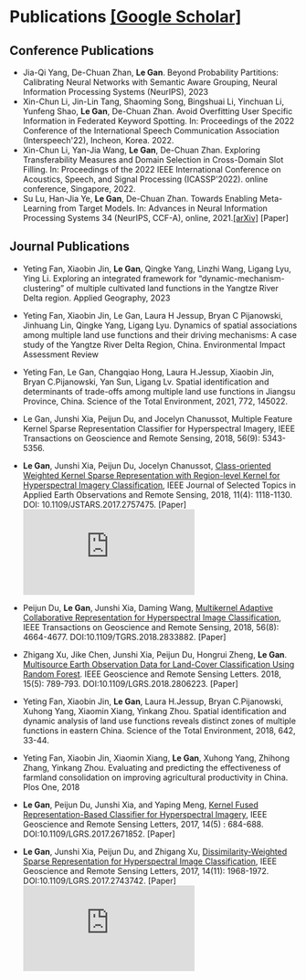 # Publications [[Google Scholar]](https://scholar.google.com/citations?user=cCD5SDoAAAAJ)

## Conference Publications

- Jia-Qi Yang, De-Chuan Zhan, **Le Gan**. Beyond Probability Partitions: Calibrating Neural Networks with Semantic Aware Grouping, Neural Information Processing Systems (NeurIPS), 2023
- Xin-Chun Li, Jin-Lin Tang, Shaoming Song, Bingshuai Li, Yinchuan Li, Yunfeng Shao, **Le Gan**, De-Chuan Zhan. Avoid Overfitting User Specific Information in Federated Keyword Spotting. In: Proceedings of the 2022 Conference of the International Speech Communication Association (Interspeech'22), Incheon, Korea. 2022.
- Xin-Chun Li, Yan-Jia Wang, **Le Gan**, De-Chuan Zhan. Exploring Transferability Measures and Domain Selection in Cross-Domain Slot Filling. In: Proceedings of the 2022 IEEE International Conference on Acoustics, Speech, and Signal Processing (ICASSP'2022). online conference, Singapore, 2022.
- Su Lu, Han-Jia Ye, **Le Gan**, De-Chuan Zhan. Towards Enabling Meta-Learning from Target Models. In: Advances in Neural Information Processing Systems 34 (NeurIPS, CCF-A), online, 2021.[[arXiv]](https://arxiv.org/abs/2104.03736) [Paper]

## Journal Publications

- Yeting Fan, Xiaobin Jin, **Le Gan**, Qingke Yang, Linzhi Wang, Ligang Lyu, Ying Li. Exploring an integrated framework for “dynamic-mechanism-clustering” of multiple cultivated land functions in the Yangtze River Delta region. Applied Geography, 2023
- Yeting Fan, Xiaobin Jin, Le Gan, Laura H Jessup, Bryan C Pijanowski, Jinhuang Lin, Qingke Yang, Ligang Lyu. Dynamics of spatial associations among multiple land use functions and their driving mechanisms: A case study of the Yangtze River Delta Region, China. Environmental Impact Assessment Review
- Yeting Fan, Le Gan, Changqiao Hong, Laura H.Jessup, Xiaobin Jin, Bryan C.Pijanowski, Yan Sun, Ligang Lv. Spatial identification and determinants of trade-offs among multiple land use functions in Jiangsu Province, China. Science of the Total Environment, 2021, 772, 145022.
- Le Gan, Junshi Xia, Peijun Du, and Jocelyn Chanussot, Multiple Feature Kernel Sparse Representation Classifier for Hyperspectral Imagery, IEEE Transactions on Geoscience and Remote Sensing, 2018, 56(9): 5343-5356.

- **Le Gan**, Junshi Xia, Peijun Du, Jocelyn Chanussot, [Class-oriented Weighted Kernel Sparse Representation with Region-level Kernel for Hyperspectral Imagery Classification](https://ieeexplore.ieee.org/document/8064738), IEEE Journal of Selected Topics in Applied Earth Observations and Remote Sensing, 2018, 11(4): 1118-1130. DOI: 10.1109/JSTARS.2017.2757475. [Paper] ![Citation Badge](https://api.juleskreuer.eu/citation-badge.php?doi=10.1109/JSTARS.2017.2757475)

- Peijun Du, **Le Gan**, Junshi Xia, Daming Wang, [Multikernel Adaptive Collaborative Representation for Hyperspectral Image Classification](https://ieeexplore.ieee.org/document/8372967), IEEE Transactions on Geoscience and Remote Sensing, 2018, 56(8): 4664-4677. DOI:10.1109/TGRS.2018.2833882. [Paper]
  
- Zhigang Xu, Jike Chen, Junshi Xia, Peijun Du, Hongrui Zheng, **Le Gan**. [Multisource Earth Observation Data for Land-Cover Classification Using Random Forest](https://ieeexplore.ieee.org/document/8307087). IEEE Geoscience and Remote Sensing Letters. 2018, 15(5): 789-793. DOI:10.1109/LGRS.2018.2806223. [Paper]
  
- Yeting Fan, Xiaobin Jin, **Le Gan**, Laura H.Jessup, Bryan C.Pijanowski, Xuhong Yang, Xiaomin Xiang, Yinkang Zhou. Spatial identification and dynamic analysis of land use functions reveals distinct zones of multiple functions in eastern China. Science of the Total Environment, 2018, 642, 33-44.

- Yeting Fan, Xiaobin Jin, Xiaomin Xiang, **Le Gan**, Xuhong Yang, Zhihong Zhang, Yinkang Zhou. Evaluating and predicting the effectiveness of farmland consolidation on improving agricultural productivity in China. Plos One, 2018

- **Le Gan**, Peijun Du, Junshi Xia, and Yaping Meng, [Kernel Fused Representation-Based Classifier for Hyperspectral Imagery](https://ieeexplore.ieee.org/document/7878546), IEEE Geoscience and Remote Sensing Letters, 2017, 14(5) : 684-688. DOI:10.1109/LGRS.2017.2671852. [Paper] <strong><span class='show_paper_citations' data='cCD5SDoAAAAJ:u5HHmVD_uO8C'></span></strong> 

- **Le Gan**, Junshi Xia, Peijun Du, and Zhigang Xu, [Dissimilarity-Weighted Sparse Representation for Hyperspectral Image Classification](https://ieeexplore.ieee.org/document/8038240), IEEE Geoscience and Remote Sensing Letters, 2017, 14(11): 1968-1972. DOI:10.1109/LGRS.2017.2743742. [Paper] ![Citation Badge](https://api.juleskreuer.eu/citation-badge.php?doi=10.1109/LGRS.2017.2743742)